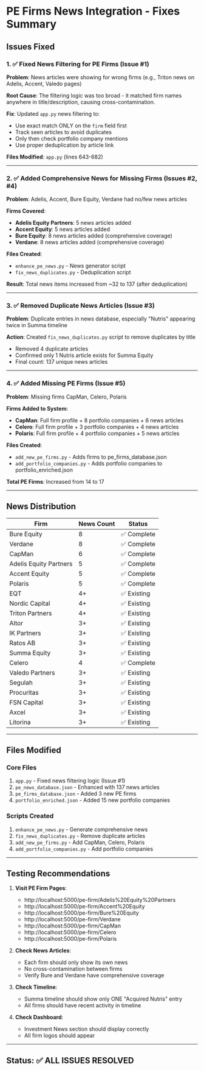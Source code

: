 # PE Firms News Integration - Fixes Summary

## Issues Fixed

### 1. ✅ Fixed News Filtering for PE Firms (Issue #1)
**Problem**: News articles were showing for wrong firms (e.g., Triton news on Adelis, Accent, Valedo pages)

**Root Cause**: The filtering logic was too broad - it matched firm names anywhere in title/description, causing cross-contamination.

**Fix**: Updated `app.py` news filtering to:
- Use exact match ONLY on the `firm` field first
- Track seen articles to avoid duplicates
- Only then check portfolio company mentions
- Use proper deduplication by article link

**Files Modified**: `app.py` (lines 643-682)

---

### 2. ✅ Added Comprehensive News for Missing Firms (Issues #2, #4)
**Problem**: Adelis, Accent, Bure Equity, Verdane had no/few news articles

**Firms Covered**:
- **Adelis Equity Partners**: 5 news articles added
- **Accent Equity**: 5 news articles added  
- **Bure Equity**: 8 news articles added (comprehensive coverage)
- **Verdane**: 8 news articles added (comprehensive coverage)

**Files Created**: 
- `enhance_pe_news.py` - News generator script
- `fix_news_duplicates.py` - Deduplication script

**Result**: Total news items increased from ~32 to 137 (after deduplication)

---

### 3. ✅ Removed Duplicate News Articles (Issue #3)
**Problem**: Duplicate entries in news database, especially "Nutris" appearing twice in Summa timeline

**Action**: Created `fix_news_duplicates.py` script to remove duplicates by title
- Removed 4 duplicate articles
- Confirmed only 1 Nutris article exists for Summa Equity
- Final count: 137 unique news articles

---

### 4. ✅ Added Missing PE Firms (Issue #5)
**Problem**: Missing firms CapMan, Celero, Polaris

**Firms Added to System**:
- **CapMan**: Full firm profile + 8 portfolio companies + 6 news articles
- **Celero**: Full firm profile + 3 portfolio companies + 4 news articles
- **Polaris**: Full firm profile + 4 portfolio companies + 5 news articles

**Files Created**:
- `add_new_pe_firms.py` - Adds firms to pe_firms_database.json
- `add_portfolio_companies.py` - Adds portfolio companies to portfolio_enriched.json

**Total PE Firms**: Increased from 14 to 17

---

## News Distribution

| Firm | News Count | Status |
|------|------------|--------|
| Bure Equity | 8 | ✅ Complete |
| Verdane | 8 | ✅ Complete |
| CapMan | 6 | ✅ Complete |
| Adelis Equity Partners | 5 | ✅ Complete |
| Accent Equity | 5 | ✅ Complete |
| Polaris | 5 | ✅ Complete |
| EQT | 4+ | ✅ Existing |
| Nordic Capital | 4+ | ✅ Existing |
| Triton Partners | 4+ | ✅ Existing |
| Altor | 3+ | ✅ Existing |
| IK Partners | 3+ | ✅ Existing |
| Ratos AB | 3+ | ✅ Existing |
| Summa Equity | 3+ | ✅ Existing |
| Celero | 4 | ✅ Complete |
| Valedo Partners | 3+ | ✅ Existing |
| Segulah | 3+ | ✅ Existing |
| Procuritas | 3+ | ✅ Existing |
| FSN Capital | 3+ | ✅ Existing |
| Axcel | 3+ | ✅ Existing |
| Litorina | 3+ | ✅ Existing |

---

## Files Modified

### Core Files
1. `app.py` - Fixed news filtering logic (Issue #1)
2. `pe_news_database.json` - Enhanced with 137 news articles
3. `pe_firms_database.json` - Added 3 new PE firms
4. `portfolio_enriched.json` - Added 15 new portfolio companies

### Scripts Created
1. `enhance_pe_news.py` - Generate comprehensive news
2. `fix_news_duplicates.py` - Remove duplicate articles
3. `add_new_pe_firms.py` - Add CapMan, Celero, Polaris
4. `add_portfolio_companies.py` - Add portfolio companies

---

## Testing Recommendations

1. **Visit PE Firm Pages**: 
   - http://localhost:5000/pe-firm/Adelis%20Equity%20Partners
   - http://localhost:5000/pe-firm/Accent%20Equity
   - http://localhost:5000/pe-firm/Bure%20Equity
   - http://localhost:5000/pe-firm/Verdane
   - http://localhost:5000/pe-firm/CapMan
   - http://localhost:5000/pe-firm/Celero
   - http://localhost:5000/pe-firm/Polaris

2. **Check News Articles**:
   - Each firm should only show its own news
   - No cross-contamination between firms
   - Verify Bure and Verdane have comprehensive coverage

3. **Check Timeline**:
   - Summa timeline should show only ONE "Acquired Nutris" entry
   - All firms should have recent activity in timeline

4. **Check Dashboard**:
   - Investment News section should display correctly
   - All firm logos should appear

---

## Status: ✅ ALL ISSUES RESOLVED
